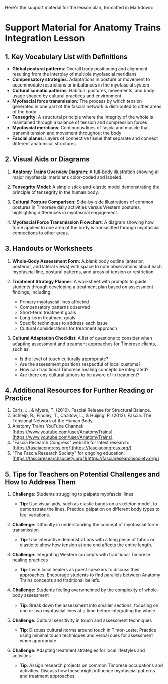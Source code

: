 Here's the support material for the lesson plan, formatted in Markdown:

# Support Material for Anatomy Trains Integration Lesson

## 1. Key Vocabulary List with Definitions

- **Global postural patterns**: Overall body positioning and alignment resulting from the interplay of multiple myofascial meridians
- **Compensatory strategies**: Adaptations in posture or movement to accommodate restrictions or imbalances in the myofascial system
- **Cultural somatic patterns**: Habitual postures, movements, and body usage shaped by cultural practices and environment
- **Myofascial force transmission**: The process by which tension generated in one part of the fascial network is distributed to other areas of the body
- **Tensegrity**: A structural principle where the integrity of the whole is maintained through a balance of tension and compression forces
- **Myofascial meridians**: Continuous lines of fascia and muscle that transmit tension and movement throughout the body
- **Fascial planes**: Layers of connective tissue that separate and connect different anatomical structures

## 2. Visual Aids or Diagrams

1. **Anatomy Trains Overview Diagram**: A full-body illustration showing all major myofascial meridians color-coded and labeled.

2. **Tensegrity Model**: A simple stick-and-elastic model demonstrating the principle of tensegrity in the human body.

3. **Cultural Posture Comparison**: Side-by-side illustrations of common postures in Timorese daily activities versus Western postures, highlighting differences in myofascial engagement.

4. **Myofascial Force Transmission Flowchart**: A diagram showing how force applied to one area of the body is transmitted through myofascial connections to other areas.

## 3. Handouts or Worksheets

1. **Whole-Body Assessment Form**: A blank body outline (anterior, posterior, and lateral views) with space to note observations about each myofascial line, postural patterns, and areas of tension or restriction.

2. **Treatment Strategy Planner**: A worksheet with prompts to guide students through developing a treatment plan based on assessment findings, including:
   - Primary myofascial lines affected
   - Compensatory patterns observed
   - Short-term treatment goals
   - Long-term treatment goals
   - Specific techniques to address each issue
   - Cultural considerations for treatment approach

3. **Cultural Adaptation Checklist**: A list of questions to consider when adapting assessment and treatment approaches for Timorese clients, such as:
   - Is the level of touch culturally appropriate?
   - Are the assessment positions respectful of local customs?
   - How can traditional Timorese healing concepts be integrated?
   - Are there any cultural taboos to be aware of in treatment?

## 4. Additional Resources for Further Reading or Practice

1. Earls, J., & Myers, T. (2010). Fascial Release for Structural Balance.
2. Schleip, R., Findley, T., Chaitow, L., & Huijing, P. (2012). Fascia: The Tensional Network of the Human Body.
3. Anatomy Trains YouTube Channel: [https://www.youtube.com/user/AnatomyTrains](https://www.youtube.com/user/AnatomyTrains)
4. "Fascia Research Congress" website for latest research: [https://fasciacongress.org/](https://fasciacongress.org/)
5. "The Fascia Research Society" for ongoing education: [https://fasciaresearchsociety.org/](https://fasciaresearchsociety.org/)

## 5. Tips for Teachers on Potential Challenges and How to Address Them

1. **Challenge**: Students struggling to palpate myofascial lines
   - **Tip**: Use visual aids, such as elastic bands on a skeleton model, to demonstrate the lines. Practice palpation on different body types to feel variations.

2. **Challenge**: Difficulty in understanding the concept of myofascial force transmission
   - **Tip**: Use interactive demonstrations with a long piece of fabric or elastic to show how tension at one end affects the entire length.

3. **Challenge**: Integrating Western concepts with traditional Timorese healing practices
   - **Tip**: Invite local healers as guest speakers to discuss their approaches. Encourage students to find parallels between Anatomy Trains concepts and traditional beliefs.

4. **Challenge**: Students feeling overwhelmed by the complexity of whole-body assessment
   - **Tip**: Break down the assessment into smaller sections, focusing on one or two myofascial lines at a time before integrating the whole.

5. **Challenge**: Cultural sensitivity in touch and assessment techniques
   - **Tip**: Discuss cultural norms around touch in Timor-Leste. Practice using minimal touch techniques and verbal cues for assessment when appropriate.

6. **Challenge**: Adapting treatment strategies for local lifestyles and activities
   - **Tip**: Assign research projects on common Timorese occupations and activities. Discuss how these might influence myofascial patterns and treatment approaches.